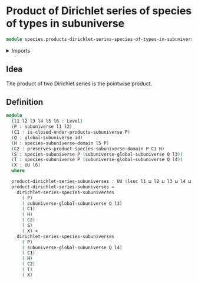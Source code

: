 # Product of Dirichlet series of species of types in subuniverse

```agda
module species.products-dirichlet-series-species-of-types-in-subuniverses where
```

<details><summary>Imports</summary>

```agda
open import foundation.cartesian-product-types
open import foundation.universe-levels
open import foundation.subuniverses
open import foundation.functions

open import species.dirichlet-series-species-of-types-in-subuniverses
open import species.species-of-types-in-subuniverses
```

</details>

## Idea

The product of two Dirichlet series is the pointwise product.

## Definition

```agda
module _
  {l1 l2 l3 l4 l5 l6 : Level}
  (P : subuniverse l1 l2)
  (C1 : is-closed-under-products-subuniverse P)
  (Q : global-subuniverse id)
  (H : species-subuniverse-domain l5 P)
  (C2 : preserves-product-species-subuniverse-domain P C1 H)
  (S : species-subuniverse P (subuniverse-global-subuniverse Q l3))
  (T : species-subuniverse P (subuniverse-global-subuniverse Q l4))
  (X : UU l6)
  where

  product-dirichlet-series-subuniverses : UU (lsuc l1 ⊔ l2 ⊔ l3 ⊔ l4 ⊔ l5 ⊔ l6)
  product-dirichlet-series-subuniverses =
    dirichlet-series-species-subuniverses
      ( P)
      ( subuniverse-global-subuniverse Q l3)
      ( C1)
      ( H)
      ( C2)
      ( S)
      ( X) ×
    dirichlet-series-species-subuniverses
      ( P)
      ( subuniverse-global-subuniverse Q l4)
      ( C1)
      ( H)
      ( C2)
      ( T)
      ( X)
```

